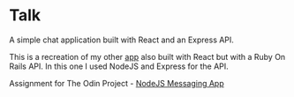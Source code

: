 # Talk

A simple chat application built with React and an Express API.

This is a recreation of my other [app](https://github.com/rejnowicz281/react-chat-rails) also built with React but with a Ruby On Rails API. In this one I used NodeJS and Express for the API.

Assignment for The Odin Project - [NodeJS Messaging App](https://www.theodinproject.com/lessons/nodejs-messaging-app)

